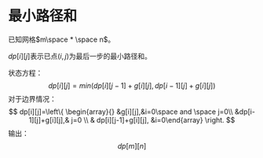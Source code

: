 # 最小路径和

已知网格$m\space * \space n$。

$dp[i][j]$表示已点$(i,j)$为最后一步的最小路径和。

状态方程：
$$
dp[i][j]=min(dp[i][j-1]+g[i][j], dp[i-1][j]+g[i][j])
$$
对于边界情况：
$$
dp[i][j]=\left\{ \begin{array}{} &g[i][j],&i=0\space and \space j=0\\ &dp[i-1][j]+g[i][j],&  j=0 \\
& dp[i][j-1]+g[i][j], &i=0\end{array} \right.
$$
输出：
$$
dp[m][n]
$$





